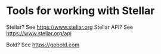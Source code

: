 Tools for working with Stellar
===========

Stellar? See https://www.stellar.org
Stellar API? See https://www.stellar.org/api

Bold? See https://gobold.com
